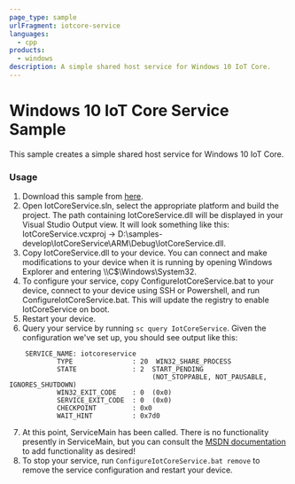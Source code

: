 ```yaml
---
page_type: sample
urlFragment: iotcore-service
languages: 
  - cpp
products:
  - windows
description: A simple shared host service for Windows 10 IoT Core.
---
```


Windows 10 IoT Core Service Sample
==============
This sample creates a simple shared host service for Windows 10 IoT Core.

### Usage
1. Download this sample from [here](https://github.com/Microsoft/Windows-iotcore-samples/archive/master.zip).
2. Open IotCoreService.sln, select the appropriate platform and build the project.  The path containing IotCoreService.dll will be displayed in your Visual Studio Output view.  It will look something like this: IotCoreService.vcxproj -> D:\samples-develop\IotCoreService\ARM\Debug\IotCoreService.dll.
3. Copy IotCoreService.dll to your device.  You can connect and make modifications to your device when it is running by opening Windows Explorer and entering \\<IP address or device name>\C$\Windows\System32.
4. To configure your service, copy ConfigureIotCoreService.bat to your device, connect to your device using SSH or Powershell, and run ConfigureIotCoreService.bat.  This will update the registry to enable IotCoreService on boot.
5. Restart your device.
6. Query your service by running `sc query IotCoreService`.  Given the configuration we've set up, you should see output like this:

```
    SERVICE_NAME: iotcoreservice
            TYPE               : 20  WIN32_SHARE_PROCESS
            STATE              : 2  START_PENDING
                                    (NOT_STOPPABLE, NOT_PAUSABLE, IGNORES_SHUTDOWN)
            WIN32_EXIT_CODE    : 0  (0x0)
            SERVICE_EXIT_CODE  : 0  (0x0)
            CHECKPOINT         : 0x0
            WAIT_HINT          : 0x7d0
```

7. At this point, ServiceMain has been called.  There is no functionality presently in ServiceMain, but you can consult the [MSDN documentation](https://msdn.microsoft.com/en-us/library/windows/desktop/ms687414(v=vs.85).aspx) to add functionality as desired!
8. To stop your service, run `ConfigureIotCoreService.bat remove` to remove the service configuration and restart your device.
